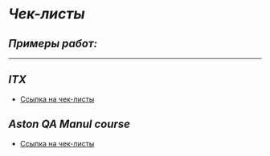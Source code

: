 # ***Чек-листы***
## ***Примеры работ:***
___
## ***ITX***
+ [Ссылка на чек-листы](https://docs.google.com/spreadsheets/d/1FOHpWnC5inQmZVZORnG--obTDSDEmOOQ6ObbXdjGQmA/edit?usp=sharing)
## ***Aston QA Manul course***
+ [Ссылка на чек-листы](https://docs.google.com/spreadsheets/d/1OZGdVnR5RE7eb5hSf5utQ2SouAVfRYdbPiBXJo0rnns/edit?usp=sharing)